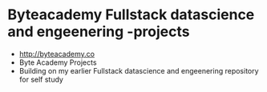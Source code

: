 # Byteacademy Fullstack datascience and engeenering -projects
* http://byteacademy.co
* Byte Academy Projects 
* Building on my earlier Fullstack datascience and engeenering repository for self study 
